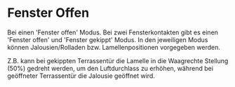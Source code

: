 # Fenster Offen

Bei einen 'Fenster offen' Modus.
Bei zwei Fensterkontakten gibt es einen 'Fenster offen' und 'Fenster gekippt' Modus.
In den jeweiligen Modus können Jalousien/Rolladen bzw. Lamellenpositionen vorgegeben werden.

Z.B. kann bei gekippten Terrassentür die Lamelle in die Waagrechte Stellung (50%) gedreht werden, um den Luftdurchlass zu erhöhen, während bei geöffneter Terrassentür die Jalousie geöffnet wird.
